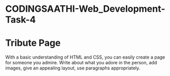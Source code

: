 # CODINGSAATHI-Web_Development-Task-4
# Tribute Page


With a basic understanding of HTML and CSS, you can easily create a page for someone you admire. 
Write about what you adore in the person, add images, give an appealing layout, use paragraphs appropriately.
